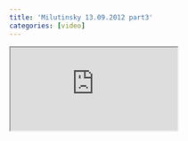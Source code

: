 ```yaml
---
title: 'Milutinsky 13.09.2012 part3'
categories: [video]
---
```

<iframe src="http://www.youtube.com/embed/4KVIT1U74X0" class="youtube"></iframe>
